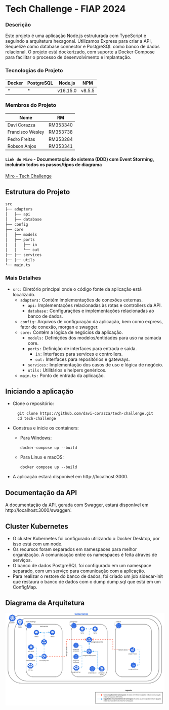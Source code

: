 # Tech Challenge - FIAP 2024

### Descrição

Este projeto é uma aplicação Node.js estruturada com TypeScript e seguindo a arquitetura hexagonal. Utilizamos Express para criar a API, Sequelize como database connector e PostgreSQL como banco de dados relacional. O projeto está dockerizado, com suporte a Docker Compose para facilitar o processo de desenvolvimento e implantação.

### Tecnologias do Projeto

| Docker | PostgreSQL | Node.js  | NPM    |
|--------|------------|----------|--------|
| *      | *          | v16.15.0 | v8.5.5 |

### Membros do Projeto

| Nome             | RM        |
|------------------|-----------|
| Davi Corazza     | RM353340  |
| Francisco Wesley | RM353738  |
| Pedro Freitas    | RM353284  |
| Robson Anjos     | RM353341  |

#### `Link do Miro` - Documentação do sistema (DDD) com Event Storming, incluindo todos os passos/tipos de diagrama 
[Miro - Tech Challenge](https://miro.com/app/board/uXjVKWk2FRY=/?share_link_id=272701004394)

## Estrutura do Projeto

	src
	├── adapters
	│   ├── api
	│   ├── database
	├── config
	├── core
	│   ├── models
	│   ├── ports
	│   │   ├── in
	│   │   └── out
	├── ├── services
	├── ├── utils
	└── main.ts

### Mais Detalhes
- `src:` Diretório principal onde o código fonte da aplicação está localizado.
	- `adapters:` Contém implementações de conexões externas.
		- `api:` Implementações relacionadas às rotas e controllers da API.
		- `database:` Configurações e implementações relacionadas ao banco de dados.
	- `config:` Arquivos de configuração da aplicação, bem como express, fator de conexão, morgan e swagger.
	- `core:` Contém a lógica de negócios da aplicação.
		- `models:` Definições dos modelos/entidades para uso na camada core.
		- `ports:` Definição de interfaces para entrada e saída.
			- `in:` Interfaces para services e controllers.
			- `out:` Interfaces para repositórios e gateways.
		- `services:` Implementação dos casos de uso e lógica de negócio.
		- `utils:` Utilitários e helpers genéricos.
	- `main.ts:` Ponto de entrada da aplicação.

## Iniciando a aplicação
- Clone o repositório:

		git clone https://github.com/davi-corazza/tech-challenge.git
		cd tech-challenge

- Construa e inicie os containers:

	*	Para Windows:

			docker-compose up --build

	*	Para Linux e macOS:

			docker compose up --build

- A aplicação estará disponível em http://localhost:3000.

## Documentação da API
A documentação da API, gerada com Swagger, estará disponível em http://localhost:3000/swagger/.

## Cluster Kubernetes
- O cluster Kubernetes foi configurado utilizando o Docker Desktop, por isso está com um node.
- Os recursos foram separados em namespaces para melhor organização. A comunicação entre os namespaces é feita através de serviços.
- O banco de dados PostgreSQL foi configurado em um namespace separado, com um serviço para comunicação com a aplicação.
- Para realizar o restore do banco de dados, foi criado um job sidecar-init que restaura o banco de dados com o dump dump.sql que está em um ConfigMap.

## Diagrama da Arquitetura
![Cluster Kubernetes](arquitetura/Kubernetes.jpg)

